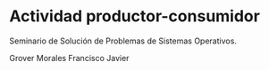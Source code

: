 # Actividad productor-consumidor

Seminario de Solución de Problemas de Sistemas Operativos.

Grover Morales Francisco Javier
